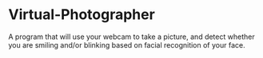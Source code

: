 # Virtual-Photographer
A program that will use your webcam to take a picture, and detect whether you are smiling and/or blinking based on facial recognition of your face.
